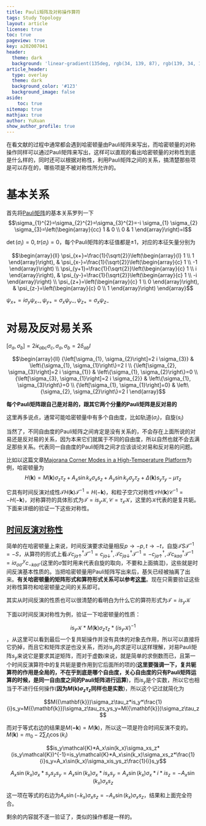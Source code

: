 ```yaml
---
title: Pauli矩阵及对称操作算符
tags: Study Topology
layout: article
license: true
toc: true
pageview: true
key: a202007041
header:
  theme: dark
  background: 'linear-gradient(135deg, rgb(34, 139, 87), rgb(139, 34, 139))'
article_header:
  type: overlay
  theme: dark
  background_color: '#123'
  background_image: false
aside:
    toc: true
sitemap: true
mathjax: true
author: YuXuan
show_author_profile: true
---
```

在看文献的过程中通常都会遇到哈密顿量由Pauli矩阵来写出，而哈密顿量的对称操作同样可以通过Pauli矩阵来写出，这样可以直观的看出哈密顿量的对称性到底是什么样的，同时还可以根据对称性，利用Pauli矩阵之间的关系，搞清楚那些项是可以存在的，哪些项是不被对称性所允许的。
<!--more-->
# 基本关系
首先将[Pauli矩阵](https://en.wikipedia.org/wiki/Pauli_matrices)的基本关系罗列一下
$$\sigma_{1}^{2}=\sigma_{2}^{2}=\sigma_{3}^{2}=-i \sigma_{1} \sigma_{2} \sigma_{3}=\left(\begin{array}{cc}
1 & 0 \\
0 & 1
\end{array}\right)=I$$

$\det(\sigma_i)=0,tr(\sigma_i)=0$，每个Pauli矩阵的本征值都是$\pm1$，对应的本征矢量分别为

$$\begin{array}{ll}
\psi_{x+}=\frac{1}{\sqrt{2}}\left(\begin{array}{l}
1 \\
1
\end{array}\right), & \psi_{x-}=\frac{1}{\sqrt{2}}\left(\begin{array}{c}
1 \\
-1
\end{array}\right) \\
\psi_{y+1}=\frac{1}{\sqrt{2}}\left(\begin{array}{c}
1 \\
i
\end{array}\right), & \psi_{y-}=\frac{1}{\sqrt{2}}\left(\begin{array}{c}
1 \\
-i
\end{array}\right) \\
\psi_{z+}=\left(\begin{array}{c}
1 \\
0
\end{array}\right), & \psi_{z-}=\left(\begin{array}{c}
0 \\
1
\end{array}\right)
\end{array}$$

$\psi_{x+}=i\sigma_y\psi_{x-},\psi_{y+}=\sigma_x\psi_{y-},\psi_{z+}=\sigma_x\psi_{z-}$

# 对易及反对易关系

$[\sigma_a,\sigma_b]=2i\epsilon_{abc}\sigma_c,{\sigma_a,\sigma_b}=2\delta_{ab}I$

$$\begin{array}{ll}
{\left[\sigma_{1}, \sigma_{2}\right]=2 i \sigma_{3}} & \left\{\sigma_{1}, \sigma_{1}\right\}=2 I \\
{\left[\sigma_{2}, \sigma_{3}\right]=2 i \sigma_{1}} & \left\{\sigma_{1}, \sigma_{2}\right\}=0 \\
{\left[\sigma_{3}, \sigma_{1}\right]=2 i \sigma_{2}} & \left\{\sigma_{1}, \sigma_{3}\right\}=0 \\
{\left[\sigma_{1}, \sigma_{1}\right]=0} & \left\{\sigma_{2}, \sigma_{2}\right\}=2 I
\end{array}$$

**每个Pauli矩阵跟自己是对易的，跟其它两个分量的Pauli矩阵是反对易的**

这里再多说点，通常可能哈密顿量中有多个自由度，比如轨道($\sigma_i$)，自旋($s_i$)

当然了，不同自由度的Pauli矩阵之间肯定是没有关系的，不会存在上面所说的对易还是反对易的关系，因为本来它们就属于不同的自由度，所以自然也就不会去满足那些关系。代表同一自由度的Pauli矩阵之间才应该谈论对易和反对易的问题。

比如以这篇文章[Majorana Corner Modes in a High-Temperature Platform]( https://journals.aps.org/prl/abstract/10.1103/PhysRevLett.121.096803 )为例，哈密顿量为$$H(\mathbf{k})= M(\mathbf{k}) \sigma_{z} \tau_{z}+A_{x} \sin k_{x} \sigma_{x} s_{z}+A_{y} \sin k_{y} \sigma_{y} \tau_{z} 
+\Delta(\mathbf{k}) s_{y} \tau_{y}-\mu \tau_{z}$$

它具有时间反演对成性$\mathcal{T} H(\mathbf{k}) \mathcal{T}^{-1}=H(-\mathbf{k})$，和粒子空穴对称性$\mathcal{C}H(\mathbf{k}) \mathcal{C}^{-1}=-H(-\mathbf{k})$，对称算符的具体形式为$\mathcal{T}=is_y\mathcal{K},\mathcal{C}=\tau_x\mathcal{K}$，这里的$\mathcal{K}$代表的是复共轭。下面来详细的验证一下这些对称性。

## [时间反演对称性]( https://en.wikipedia.org/wiki/T-symmetry )

简单的在哈密顿量上来说，时间反演要求动量相反$p\rightarrow-p,t\rightarrow-t$，自旋$\mathcal{T}S\mathcal{T}^{-1}=-S$，从算符的形式上看$\mathcal{T}c^\dagger_{ja\uparrow}\mathcal{T}^{-1}=c^\dagger_{ja\downarrow},\mathcal{T}c^\dagger_{ja\downarrow}\mathcal{T}^{-1}=-c^\dagger_{ja\uparrow},\mathcal{T}c^\dagger_{ka\sigma}\mathcal{T}^{-1}=i\sigma^y_{\sigma\sigma'}c_{-ka\sigma'}$(这里的$\sigma$暂时用来代表自旋的取向，不要和上面搞混)，这些就是时间反演基本性质的。当把哈密顿量用Pauli矩阵写出来后，基矢已经被抽离了出来。**有关哈密顿量的矩阵形式和算符形式关系可以参考[这里]( http://www.guanjihuan.com/archives/4867 )**。现在只需要验证这些对称性算符和哈密顿量之间的关系即可。

其实从时间反演的性质也可以很清楚的看明白为什么它的算符形式为$\mathcal{T}=is_y \mathcal{K}$

下面以时间反演对称性为例，验证一下哈密顿量的性质：

$$is_y\mathcal{K}*M({\mathbf{k}})\sigma_z\tau_z*(is_y\mathcal{K})^{-1}$$，从这里可以看到最后一个复共轭操作并没有具体的对象去作用，所以可以直接将它扔掉，而且它和矩阵求逆也没关系，而对$is_y$的求逆可以这样理解，对易Pauli矩阵$s_y$来说它是要求其逆矩阵，而对于虚数$i$来说，就是简单的求倒数而已，且第一个时间反演算符中的复共轭是要作用到它后面所的项的(**这里要强调一下，复共轭算符的作用是全局的，不在乎到底是哪个自由度，关心自由度的只有Pauli矩阵运算的时候，是同一自由度之间的Pauli矩阵进行运算**)，而$is_y$是个实数，所以它也相当于不进行任何操作(**因为$M({\mathbf{k}})\sigma_z\tau_z$同样也是实数**)，所以这个记过就简化为

$$M({\mathbf{k}})\sigma_z\tau_z*is_y*\frac{1}{i}s_y=M({\mathbf{k}})\sigma_z\tau_zs_ys_y=M({\mathbf{k}})\sigma_z\tau_z$$

而对于等式右边的结果是$M(\mathbf{-k})=M(\mathbf{k})$，所以这一项是符合时间反演不变的。$M(\mathbf{k})=m_0-2\sum_it_i\cos(k_i)$

$$is_y\mathcal{K}*A_x\sin(k_x)\sigma_xs_z*(is_y\mathcal{K})^{-1}=is_y\mathcal{K}*A_x\sin(k_x)\sigma_xs_z*\frac{1}{i}s_y=A_x\sin(k_x)\sigma_xis_ys_z\frac{1}{i}s_y$$

$$A_x\sin(k_x)\sigma_x*s_ys_zs_y=A_x\sin(k_x)\sigma_x*is_xs_y=A_x\sin(k_x)\sigma_x*i*is_z=-A_x\sin(k_x)\sigma_xs_z$$

这一项在等式的右边为$A_x\sin(-k_x)\sigma_xs_z=-A_x\sin(k_x)\sigma_xs_z$，结果和上面完全符合。

剩余的内容就不逐一验证了，类似的操作都是一样的。